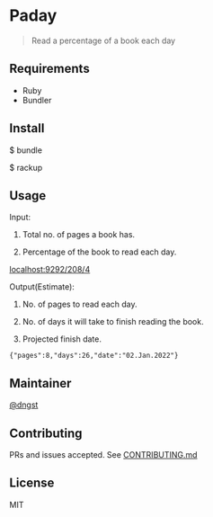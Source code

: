 # Paday

> Read a percentage of a book each day

## Requirements

- Ruby
- Bundler

## Install

$ bundle

$ rackup

## Usage

Input:

1. Total no. of pages a book has.

2. Percentage of the book to read each day.

[localhost:9292/208/4](http://localhost:9292/208/4)

Output(Estimate):

1. No. of pages to read each day.

2. No. of days it will take to finish reading the book.

3. Projected finish date.

```
{"pages":8,"days":26,"date":"02.Jan.2022"}
```

## Maintainer

[@dngst](https://github.com/dngst)

## Contributing

PRs and issues accepted. See [CONTRIBUTING.md](./CONTRIBUTING.md)

## License

MIT
